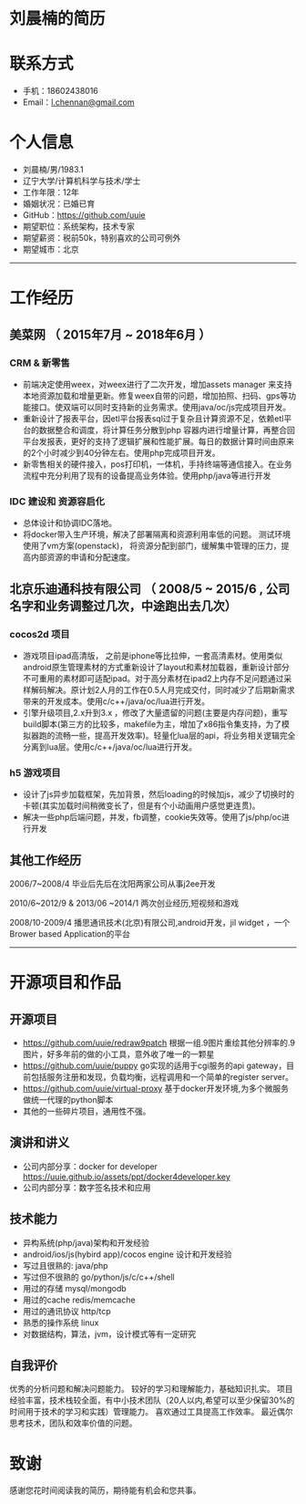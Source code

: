 # 刘晨楠的简历


# 联系方式
- 手机：18602438016
- Email：l.chennan@gmail.com

# 个人信息

 - 刘晨楠/男/1983.1
 - 辽宁大学/计算机科学与技术/学士  
 - 工作年限：12年
 - 婚姻状况：已婚已育
 - GitHub：https://github.com/uuie
 - 期望职位：系统架构，技术专家
 - 期望薪资：税前50k，特别喜欢的公司可例外
 - 期望城市：北京

---

# 工作经历
## 美菜网 （ 2015年7月 ~ 2018年6月 ）

### CRM & 新零售 
- 前端决定使用weex，对weex进行了二次开发，增加assets manager 来支持本地资源加载和增量更新。修复weex自带的问题，增加拍照、扫码、gps等功能接口。使双端可以同时支持新的业务需求。使用java/oc/js完成项目开发。
- 重新设计了报表平台，因etl平台报表sql过于复杂且计算资源不足，依赖etl平台的数据整合和调度，将计算任务分散到php 容器内进行增量计算，再整合回平台发报表，更好的支持了逻辑扩展和性能扩展。每日的数据计算时间由原来的2个小时减少到40分钟左右。使用php完成项目开发。
- 新零售相关的硬件接入，pos打印机，一体机，手持终端等通信接入。在业务流程中充分利用了现有的设备提高业务体验。使用php/java等进行开发

### IDC 建设和 资源容启化
- 总体设计和协调IDC落地。
- 将docker带入生产环境，解决了部署隔离和资源利用率低的问题。
  测试环境使用了vm方案(openstack)， 将资源分配到部门，缓解集中管理的压力，提高内部资源的申请和分配速度。


## 北京乐迪通科技有限公司 （ 2008/5 ~ 2015/6 , 公司名字和业务调整过几次，中途跑出去几次）

### cocos2d 项目 
- 游戏项目ipad高清版， 之前是iphone等比拉伸，一套高清素材。使用类似android原生管理素材的方式重新设计了layout和素材加载器，重新设计部分不可重用的素材即可适配ipad。对于高分素材在ipad2上内存不足问题通过采样解码解决。原计划2人月的工作在0.5人月完成交付，同时减少了后期新需求带来的开发成本。使用c/c++/java/oc/lua进行开发。
- 引擎升级项目,2.x升到3.x ，修改了大量遗留的问题(主要是内存问题)，重写build脚本(第三方的比较多，makefile为主，增加了x86指令集支持，为了模拟器跑的流畅一些，提高开发效率)。轻量化lua层的api，将业务相关逻辑完全分离到lua层。使用c/c++/java/oc/lua进行开发。



### h5 游戏项目
- 设计了js异步加载框架，先加背景，然后loading的时候加js，减少了切换时的卡顿(其实加载时间稍微变长了，但是有个小动画用户感觉更连贯)。
- 解决一些php后端问题，并发，fb调整，cookie失效等。使用了js/php/oc进行开发




## 其他工作经历

2006/7~2008/4 毕业后先后在沈阳两家公司从事j2ee开发

2010/6~2012/9 & 2013/06 ~2014/1 两次创业经历,短视频和游戏

2008/10-2009/4 播思通讯技术(北京)有限公司,android开发，jil widget ，一个Brower based Application的平台

---

# 开源项目和作品

## 开源项目
 - https://github.com/uuie/redraw9patch 根据一组.9图片重绘其他分辨率的.9图片，好多年前的做的小工具，意外收了唯一的一颗星
 - https://github.com/uuie/puppy go实现的适用于cgi服务的api gateway，目前包括服务注册和发现，负载均衡，远程调用和一个简单的register server。
 - https://github.com/uuie/virtual-proxy  基于docker开发环境,为多个微服务做统一代理的python脚本
 - 其他的一些碎片项目，通用性不强。

## 演讲和讲义
 - 公司内部分享：docker for developer https://uuie.github.io/assets/ppt/docker4developer.key
 - 公司内部分享：数字签名技术和应用

## 技术能力
- 异构系统(php/java)架构和开发经验
- android/ios/js(hybird app)/cocos engine 设计和开发经验
- 写过且很熟的: java/php
- 写过但不很熟的 go/python/js/c/c++/shell
- 用过的存储 mysql/mongodb
- 用过的cache redis/memcache
- 用过的通讯协议 http/tcp
- 熟悉的操作系统 linux
- 对数据结构，算法，jvm，设计模式等有一定研究

## 自我评价
优秀的分析问题和解决问题能力。
较好的学习和理解能力，基础知识扎实。
项目经验丰富，技术栈较全面，有中小技术团队（20人以内,希望可以至少保留30%的时间用于技术的学习和实践）管理能力。
喜欢通过工具提高工作效率。
最近偶尔思考技术，团队和效率价值的问题。

# 致谢
感谢您花时间阅读我的简历，期待能有机会和您共事。